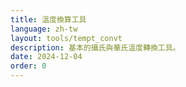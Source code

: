 ```yaml
---
title: 溫度換算工具
language: zh-tw
layout: tools/tempt_convt
description: 基本的攝氏與華氏溫度轉換工具。
date: 2024-12-04
order: 0
---
```


